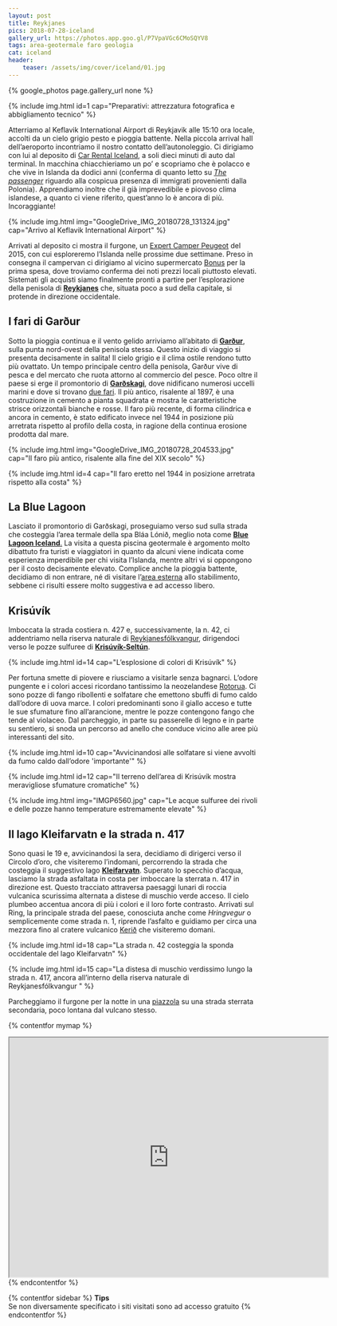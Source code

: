 ```yaml
---
layout: post
title: Reykjanes
pics: 2018-07-28-iceland
gallery_url: https://photos.app.goo.gl/P7VpaVGc6CMoSQYV8
tags: area-geotermale faro geologia
cat: iceland
header:
    teaser: /assets/img/cover/iceland/01.jpg
---
```


{% google_photos page.gallery_url none %}

{% include img.html id=1 cap="Preparativi: attrezzatura fotografica e abbigliamento tecnico" %}

Atterriamo al Keflavik International Airport di Reykjavik alle 15:10 ora locale, accolti da un cielo grigio pesto e pioggia battente. Nella piccola arrival hall dell’aeroporto incontriamo il nostro contatto dell’autonoleggio. Ci dirigiamo con lui al deposito di [Car Rental Iceland](https://www.carrentaliceland.com/), a soli dieci minuti di auto dal terminal. In macchina chiacchieriamo un po’ e scopriamo che è polacco e che vive in Islanda da dodici anni (conferma di quanto letto su [*The passenger*](https://thepassenger.iperborea.com/titoli/islanda/) riguardo alla cospicua presenza di immigrati provenienti dalla Polonia). Apprendiamo inoltre che il già imprevedibile e piovoso clima islandese, a quanto ci viene riferito, quest’anno lo è ancora di più. Incoraggiante!

{% include img.html img="GoogleDrive_IMG_20180728_131324.jpg" cap="Arrivo al Keflavik International Airport" %}

Arrivati al deposito ci mostra il furgone, un [Expert Camper Peugeot](https://www.carrentaliceland.com/campers-campervan/) del 2015, con cui esploreremo l’Islanda nelle prossime due settimane. Preso in consegna il campervan ci dirigiamo al vicino supermercato [Bonus](https://bonus.is/en/find-stores/) per la prima spesa, dove troviamo conferma dei noti prezzi locali piuttosto elevati. Sistemati gli acquisti siamo finalmente pronti a partire per l’esplorazione della penisola di **[Reykjanes](https://www.visitreykjanes.is/)** che, situata poco a sud della capitale, si protende in direzione occidentale.

## I fari di Garður

Sotto la pioggia continua e il vento gelido arriviamo all’abitato di **[Garður](https://www.visitreykjanes.is/en/moya/toy/index/town/gardur)**, sulla punta nord-ovest della penisola stessa. Questo inizio di viaggio si presenta decisamente in salita! Il cielo grigio e il clima ostile rendono tutto più ovattato. Un tempo principale centro della penisola, Garður vive di pesca e del mercato che ruota attorno al commercio del pesce. Poco oltre il paese si erge il promontorio di **[Garðskagi](https://www.visitreykjanes.is/en/travel/places/nature/gardskagi)**, dove nidificano numerosi uccelli marini e dove si trovano [due fari](https://www.svgardur.is/lighthouse). Il più antico, risalente al 1897, è una costruzione in cemento a pianta squadrata e mostra le caratteristiche strisce orizzontali bianche e rosse. Il faro più recente, di forma cilindrica e ancora in cemento, è stato edificato invece nel 1944 in posizione più arretrata rispetto al profilo della costa, in ragione della continua erosione prodotta dal mare.

{% include img.html img="GoogleDrive_IMG_20180728_204533.jpg" cap="Il faro più antico, risalente alla fine del XIX secolo" %}

{% include img.html id=4 cap="Il faro eretto nel 1944 in posizione arretrata rispetto alla costa" %}

## La Blue Lagoon

 Lasciato il promontorio di Garðskagi, proseguiamo verso sud sulla strada che costeggia l’area termale della spa Bláa Lónið, meglio nota come [**Blue Lagoon Iceland**.](https://www.bluelagoon.com/) La visita a questa piscina geotermale è argomento molto dibattuto fra turisti e viaggiatori in quanto da alcuni viene indicata come esperienza imperdibile per chi visita l’Islanda, mentre altri vi si oppongono per il costo decisamente elevato. Complice anche la pioggia battente, decidiamo di non entrare, né di visitare l’[area esterna](https://annaluciani.com/2018/05/17/terme-hot-tubs-e-hot-springs-islandesi/) allo stabilimento, sebbene ci risulti essere molto suggestiva e ad accesso libero.

## Krisúvík

Imboccata la strada costiera n. 427 e, successivamente, la n. 42, ci addentriamo nella riserva naturale di [Reykjanesfólkvangur](http://www.reykjanesfolkvangur.is/), dirigendoci verso le pozze sulfuree di [**Krisúvík-Seltún**](https://guidetoiceland.is/connect-with-locals/regina/the-colourful-geothermal-area-at-seltun-krysuvik-on-the-reykjanes-peninsula-in-sw-iceland).

{% include img.html id=14 cap="L’esplosione di colori di Krisúvík" %}

Per fortuna smette di piovere e riusciamo a visitarle senza bagnarci. L’odore pungente e i colori accesi ricordano tantissimo la neozelandese [Rotorua](http://www.van42.org/2012/12/28/rotorua/). Ci sono pozze di fango ribollenti e solfatare che emettono sbuffi di fumo caldo dall’odore di uova marce. I colori predominanti sono il giallo acceso e tutte le sue sfumature fino all’arancione, mentre le pozze contengono fango che tende al violaceo. Dal parcheggio, in parte su passerelle di legno e in parte su sentiero, si snoda un percorso ad anello che conduce vicino alle aree più interessanti del sito.

{% include img.html id=10 cap="Avvicinandosi alle solfatare si viene avvolti da fumo caldo dall’odore 'importante'" %}

{% include img.html id=12 cap="Il terreno dell’area di Krisúvík mostra meravigliose sfumature cromatiche" %}

{% include img.html img="IMGP6560.jpg" cap="Le acque sulfuree dei rivoli e delle pozze hanno temperature estremamente elevate" %}

## Il lago Kleifarvatn e la strada n. 417

Sono quasi le 19 e, avvicinandosi la sera, decidiamo di dirigerci verso il Circolo d’oro, che visiteremo l’indomani, percorrendo la strada che costeggia il suggestivo lago **[Kleifarvatn](https://hiticeland.com/places_and_photos_from_iceland/lake-kleifarvatn)**. Superato lo specchio d’acqua, lasciamo la strada asfaltata in costa per imboccare la sterrata n. 417 in direzione est. Questo tracciato attraversa paesaggi lunari di roccia vulcanica scurissima alternata a distese di muschio verde acceso. Il cielo plumbeo accentua ancora di più i colori e il loro forte contrasto. Arrivati sul Ring, la principale strada del paese, conosciuta anche come *Hringvegur* o semplicemente come strada n. 1, riprende l’asfalto e guidiamo per circa una mezzora fino al cratere vulcanico [Kerið](https://guidetoiceland.is/travel-iceland/drive/kerid) che visiteremo domani.

{% include img.html id=18 cap="La strada n. 42 costeggia la sponda occidentale del lago Kleifarvatn" %}

{% include img.html id=15 cap="La distesa di muschio verdissimo lungo la strada n. 417, ancora all’interno della riserva naturale di Reykjanesfólkvangur " %}

Parcheggiamo il furgone per la notte in una [piazzola](https://park4night.com/lieu/109261/#.XAzSS3SSPid) su una strada sterrata secondaria, poco lontana dal vulcano stesso.

{% contentfor mymap %}
<iframe src="https://www.google.com/maps/d/embed?mid=1XsprMX5QVJhsLRF7BCQbQXrmI0TAgWXk&ehbc=2E312F" width="640" height="480"></iframe>
{% endcontentfor %}

{% contentfor sidebar %}
**Tips**  
Se non diversamente specificato i siti visitati sono ad accesso gratuito
{% endcontentfor %}